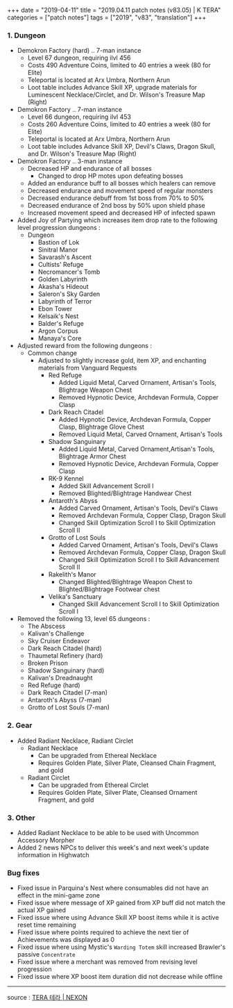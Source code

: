 +++
date = "2019-04-11"
title = "2019.04.11 patch notes (v83.05) | K TERA"
categories = ["patch notes"]
tags = ["2019", "v83", "translation"]
+++

### 1. Dungeon
- Demokron Factory (hard) .. 7-man instance
  - Level 67 dungeon, requiring ilvl 456
  - Costs 490 Adventure Coins, limited to 40 entries a week (80 for Elite)
  - Teleportal is located at Arx Umbra, Northern Arun
  - Loot table includes Advance Skill XP, upgrade materials for Luminescent Necklace/Circlet, and Dr. Wilson's Treasure Map (Right)
- Demokron Factory .. 7-man instance
  - Level 66 dungeon, requiring ilvl 453
  - Costs 260 Adventure Coins, limited to 40 entries a week (80 for Elite)
  - Teleportal is located at Arx Umbra, Northern Arun
  - Loot table includes Advance Skill XP, Devil's Claws, Dragon Skull, and Dr. Wilson's Treasure Map (Right)
- Demokron Factory .. 3-man instance
  - Decreased HP and endurance of all bosses
    - Changed to drop HP motes upon defeating bosses
  - Added an endurance buff to all bosses which healers can remove
  - Decreased endurance and movement speed of regular monsters
  - Decreased endurance debuff from 1st boss from 70% to 50%
  - Decreased endurance of 2nd boss by 50% upon shield phase
  - Increased movement speed and decreased HP of infected spawn
- Added Joy of Partying which increases item drop rate to the following level progression dungeons :
  - Dungeon
    - Bastion of Lok
    - Sinitral Manor
    - Savarash's Ascent
    - Cultists' Refuge
    - Necromancer's Tomb
    - Golden Labyrinth
    - Akasha's Hideout
    - Saleron's Sky Garden
    - Labyrinth of Terror
    - Ebon Tower
    - Kelsaik's Nest
    - Balder's Refuge
    - Argon Corpus
    - Manaya's Core
- Adjusted reward from the following dungeons :
  - Common change
    - Adjusted to slightly increase gold, item XP, and enchanting materials from Vanguard Requests
      - Red Refuge
        - Added Liquid Metal, Carved Ornament, Artisan's Tools, Blightrage Weapon Chest
        - Removed Hypnotic Device, Archdevan Formula, Copper Clasp
      - Dark Reach Citadel
        - Added Hypnotic Device, Archdevan Formula, Copper Clasp, Blightrage Glove Chest
        - Removed Liquid Metal, Carved Ornament, Artisan's Tools
      - Shadow Sanguinary
        - Added Liquid Metal, Carved Ornament,Artisan's Tools, Blightrage Armor Chest
        - Removed Hypnotic Device, Archdevan Formula, Copper Clasp
      - RK-9 Kennel
        - Added Skill Advancement Scroll I
        - Removed Blighted/Blightrage Handwear Chest
      - Antaroth's Abyss
        - Added Carved Ornament, Artisan's Tools, Devil's Claws
        - Removed Archdevan Formula, Copper Clasp, Dragon Skull
        - Changed Skill Optimization Scroll I to Skill Optimization Scroll II
      - Grotto of Lost Souls
        - Added Carved Ornament, Artisan's Tools, Devil's Claws
        - Removed Archdevan Formula, Copper Clasp, Dragon Skull
        - Changed Skill Optimization Scroll I to Skill Advancement Scroll II
      - Rakelith's Manor
        - Changed Blighted/Blightrage Weapon Chest to Blighted/Blightrage Footwear chest
      - Velika's Sanctuary
        - Changed Skill Advancement Scroll I to Skill Optimization Scroll I
- Removed the following 13, level 65 dungeons :
  - The Abscess
  - Kalivan's Challenge
  - Sky Cruiser Endeavor
  - Dark Reach Citadel (hard)
  - Thaumetal Refinery (hard)
  - Broken Prison
  - Shadow Sanguinary (hard)
  - Kalivan's Dreadnaught
  - Red Refuge (hard)
  - Dark Reach Citadel (7-man)
  - Antaroth's Abyss (7-man)
  - Grotto of Lost Souls (7-man)

### 2. Gear
- Added Radiant Necklace, Radiant Circlet
  - Radiant Necklace
    - Can be upgraded from Ethereal Necklace
    - Requires Golden Plate, Silver Plate, Cleansed Chain Fragment, and gold
  - Radiant Circlet
    - Can be upgraded from Ethereal Circlet
    - Requires Golden Plate, Silver Plate, Cleansed Ornament Fragment, and gold

### 3. Other
- Added Radiant Necklace to be able to be used with Uncommon Accessory Morpher
- Added 2 news NPCs to deliver this week's and next week's update information in Highwatch

### Bug fixes
- Fixed issue in Parquina's Nest where consumables did not have an effect in the mini-game zone
- Fixed issue where message of XP gained from XP buff did not match the actual XP gained
- Fixed issue where using Advance Skill XP boost items while it is active reset time remaining
- Fixed issue where points required to achieve the next tier of Achievements was displayed as 0
- Fixed issue where using Mystic's `Warding Totem` skill increased Brawler's passive `Concentrate`
- Fixed issue where a merchant was removed from revising level progression
- Fixed issue where XP boost item duration did not decrease while offline

----

source : [TERA 테라 | NEXON](http://tera.nexon.com/news/update/view.aspx?n4articlesn=388)
